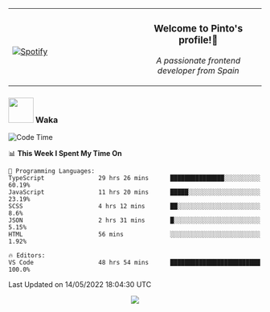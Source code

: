 <table width="100%" align="center"> 
  <tr>
  <td width="50%">
      
&nbsp; <br> [![Spotify](https://novatorem-zeta-rust.vercel.app/api/spotify)](https://open.spotify.com/user/novatorem-zeta-rust)

  </td>
  <td width="50%">
    <h3 align="center">Welcome to Pinto's profile!👋</h3>
    <p align="center"><em>A passionate frontend developer from Spain</em></p>
  </td>
  </table>

### <img src="https://media.giphy.com/media/VgCDAzcKvsR6OM0uWg/giphy.gif" width="50"> Waka

  <!--START_SECTION:waka-->
![Code Time](http://img.shields.io/badge/Code%20Time-368%20hrs%2041%20mins-blue)

📊 **This Week I Spent My Time On** 

```text
💬 Programming Languages: 
TypeScript               29 hrs 26 mins      ███████████████░░░░░░░░░░   60.19% 
JavaScript               11 hrs 20 mins      █████░░░░░░░░░░░░░░░░░░░░   23.19% 
SCSS                     4 hrs 12 mins       ██░░░░░░░░░░░░░░░░░░░░░░░   8.6% 
JSON                     2 hrs 31 mins       █░░░░░░░░░░░░░░░░░░░░░░░░   5.15% 
HTML                     56 mins             ░░░░░░░░░░░░░░░░░░░░░░░░░   1.92%

🔥 Editors: 
VS Code                  48 hrs 54 mins      █████████████████████████   100.0%

```


 Last Updated on 14/05/2022 18:04:30 UTC
<!--END_SECTION:waka-->

<div align="center">
<img src="https://github-readme-stats-gilt-tau.vercel.app/api/top-langs/?username=pinto-hub&layout=compact&theme=dracula" />
</div>
